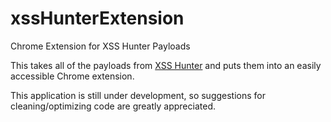 # xssHunterExtension
Chrome Extension for XSS Hunter Payloads

This takes all of the payloads from <a href="https://xsshunter.com" target="_blank">XSS Hunter</a> and puts them into an easily accessible Chrome extension.

This application is still under development, so suggestions for cleaning/optimizing code are greatly appreciated.
